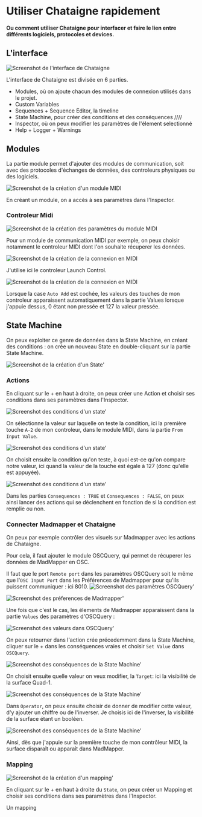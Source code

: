 # Utiliser Chataigne rapidement

**Ou comment utiliser Chataigne pour interfacer et faire le lien entre différents logiciels, protocoles et devices.**

## L'interface

![Screenshot de l'interface de Chataigne](./images/screen1.png)

L'interface de Chataigne est divisée en 6 parties.
 - Modules, où on ajoute chacun des modules de connexion utilisés dans le projet.
 - Custom Variables
 - Sequences + Sequence Editor, la timeline
 - State Machine, pour créer des conditions et des conséquences ////
 - Inspector, où on peux modifier les paramètres de l'élement selectionné
 - Help + Logger + Warnings

## Modules

La partie module permet d'ajouter des modules de communication, soit avec des protocoles d'échanges de données, des controleurs physiques ou des logiciels.

![Screenshot de la création d'un module MIDI](./images/screen3.png)

En créant un module, on a accès à ses paramètres dans l'Inspector.

### Controleur Midi

![Screenshot de la création des paramètres du module MIDI](./images/screen4.png)

Pour un module de communication MIDI par exemple, on peux choisir notamment le controleur MIDI dont l'on souhaite récuperer les données.

![Screenshot de la création de la connexion en MIDI](./images/screen5.png)

J'utilise ici le controleur Launch Control.

![Screenshot de la création de la connexion en MIDI](./images/screen6.png)

Lorsque la case `Auto Add` est cochée, les valeurs des touches de mon controleur apparaissent automatiquement dans la partie Values lorsque j'appuie dessus, 0 étant non pressée et 127 la valeur pressée.

## State Machine

On peux exploiter ce genre de données dans la State Machine, en créant des conditions : on crée un nouveau State en double-cliquant sur la partie State Machine.

![Screenshot de la création d'un State'](./images/screen7.png)

### Actions

En cliquant sur le + en haut à droite, on peux créer une Action et  choisir ses conditions dans ses paramètres dans l'Inspector.

![Screenshot des conditions d'un state'](./images/screen8.png)

On sélectionne la valeur sur laquelle on teste la condition, ici la première touche `A-2` de mon controleur, dans le module MIDI, dans la partie `From Input Value`.

![Screenshot des conditions d'un state'](./images/screen9.png)

On choisit ensuite la condition qu'on teste, à quoi est-ce qu'on compare notre valeur, ici quand la valeur de la touche est égale à 127 (donc qu'elle est appuyée).

![Screenshot des conditions d'un state'](./images/screen10.png)

Dans les parties `Consequences : TRUE` et `Consequences : FALSE`, on peux ainsi lancer des actions qui se déclenchent en fonction de si la condition est remplie ou non.

### Connecter Madmapper et Chataigne

On peux par exemple contrôler des visuels sur Madmapper avec les actions de Chataigne.

Pour cela, il faut ajouter le module OSCQuery, qui permet de récuperer les données de MadMapper en OSC.

Il faut que le port `Remote port` dans les paramètres OSCQuery soit le même que l'`OSC Input Port` dans les Préférences de Madmapper pour qu'ils puissent communiquer : ici 8010.
![Screenshot des paramètres OSCQuery'](./images/screen12.png)

![Screenshot des préferences de Madmapper'](./images/screen11.png)

Une fois que c'est le cas, les élements de Madmapper apparaissent dans la partie `Values` des paramètres d'OSCQuery :

![Screenshot des valeurs dans OSCQuery'](./images/screen13.png)

On peux retourner dans l'action crée précedemment dans la State Machine, cliquer sur le + dans les conséquences vraies et choisir `Set Value` dans `OSCQuery`. 

![Screenshot des conséquences de la State Machine'](./images/screen14.png)

On choisit ensuite quelle valeur on veux modifier, la `Target`: ici la visibilité de la surface Quad-1.

![Screenshot des conséquences de la State Machine'](./images/screen15.png)

Dans `Operator`, on peux ensuite choisir de donner de modifier cette valeur, d'y ajouter un chiffre ou de l'inverser. Je choisis ici de l'inverser, la visibilité de la surface étant un booléen.

![Screenshot des conséquences de la State Machine'](./images/screen16.png)

Ainsi, dès que j'appuie sur la première touche de mon contrôleur MIDI, la surface disparaît ou apparaît dans MadMapper.

### Mapping

![Screenshot de la création d'un mapping'](./images/screen17.png)

En cliquant sur le + en haut à droite du `State`, on peux créer un Mapping et  choisir ses conditions dans ses paramètres dans l'Inspector.

Un mapping 




